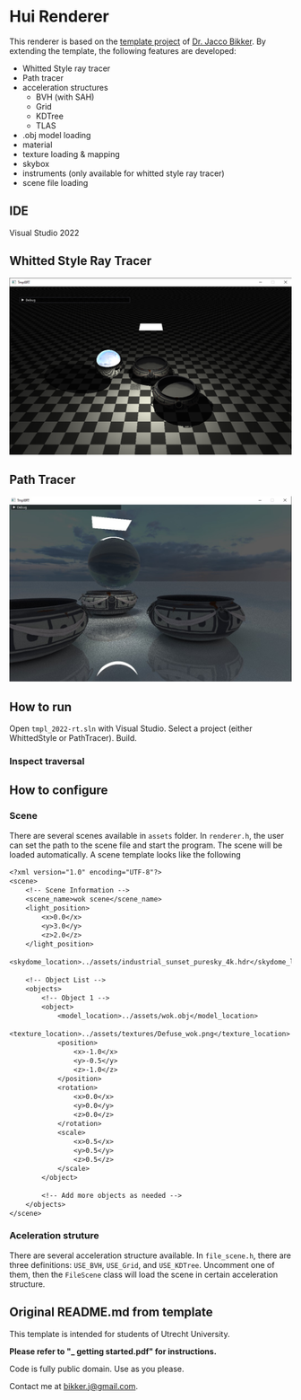 # Hui Renderer

This renderer is based on the [template project](https://github.com/jbikker/tmpl8rt_UU) of [Dr. Jacco Bikker](https://github.com/jbikker). By extending the template, the following features are developed:

- Whitted Style ray tracer
- Path tracer
- acceleration structures
  - BVH (with SAH)
  - Grid
  - KDTree
  - TLAS
- .obj model loading
- material
- texture loading & mapping
- skybox
- instruments (only available for whitted style ray tracer)
- scene file loading

## IDE
Visual Studio 2022

## Whitted Style Ray Tracer
![Whitted](./assets/readme/whitted-style.png)
## Path Tracer
![Path](./assets/readme/path-tracer.jpg)
## How to run
Open `tmpl_2022-rt.sln` with Visual Studio. Select a project (either WhittedStyle or PathTracer). Build.
### Inspect traversal
## How to configure
### Scene
There are several scenes available in `assets` folder. In `renderer.h`, the user can set the path to the scene file and start the program. The scene will be loaded automatically.
A scene template looks like the following
```
<?xml version="1.0" encoding="UTF-8"?>
<scene>
    <!-- Scene Information -->
    <scene_name>wok scene</scene_name>
	<light_position>
		<x>0.0</x>
		<y>3.0</y>
		<z>2.0</z>
	</light_position>
    <skydome_location>../assets/industrial_sunset_puresky_4k.hdr</skydome_location>

    <!-- Object List -->
    <objects>
        <!-- Object 1 -->
        <object>
            <model_location>../assets/wok.obj</model_location>
            <texture_location>../assets/textures/Defuse_wok.png</texture_location>
            <position>
                <x>-1.0</x>
                <y>-0.5</y>
                <z>-1.0</z>
            </position>
            <rotation>
                <x>0.0</x>
                <y>0.0</y>
                <z>0.0</z>
            </rotation>
            <scale>
                <x>0.5</x>
                <y>0.5</y>
                <z>0.5</z>
            </scale>
        </object>

        <!-- Add more objects as needed -->
    </objects>
</scene>
```
### Aceleration struture
There are several acceleration structure available. In `file_scene.h`, there are three definitions: `USE_BVH`, `USE_Grid`, and `USE_KDTree`. Uncomment one of them, then the `FileScene` class will load the scene in certain acceleration structure.

## Original README.md from template

This template is intended for students of Utrecht University.

**Please refer to "\_ getting started.pdf" for instructions.**

Code is fully public domain. Use as you please.

Contact me at bikker.j@gmail.com.
